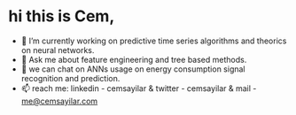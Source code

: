 # hi this is Cem,
- 🔭 I’m currently working on predictive time series algorithms and theorics on neural networks.
- 💬 Ask me about feature engineering and tree based methods.
- 👯 we can chat on ANNs usage on energy consumption signal recognition and prediction.
- 📫 reach me: linkedin - cemsayilar & twitter - cemsayilar & mail - me@cemsayilar.com

